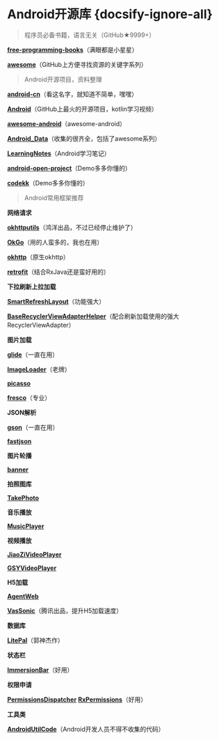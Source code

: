 # Android开源库 {docsify-ignore-all}

> 程序员必备书籍，语言无关（GitHub★9999+）

[**free-programming-books**](https://github.com/EbookFoundation/free-programming-books/blob/master/free-programming-books-zh.md)<span>（满眼都是小星星）</span>

[**awesome**](https://github.com/sindresorhus/awesome)<span>（GitHub上方便寻找资源的关键字系列）</span>

> Android开源项目，资料整理

[**android-cn**](https://github.com/android-cn)<span>（看这名字，就知道不简单，嘿嘿）</span>

[**Android**](https://github.com/open-android/Android)<span>（GitHub上最火的开源项目，kotlin学习视频）</span>

[**awesome-android**](https://github.com/JStumpp/awesome-android)<span>（awesome-android）</span>

[**Android_Data**](https://github.com/Freelander/Android_Data)<span>（收集的很齐全，包括了awesome系列）</span>

[**LearningNotes**](https://github.com/francistao/LearningNotes)<span>（Android学习笔记）</span>

[**android-open-project**](https://github.com/Trinea/android-open-project)<span>（Demo多多你懂的）</span>

[**codekk**](https://p.codekk.com/)<span>（Demo多多你懂的）</span>

> Android常用框架推荐

**网络请求**

[**okhttputils**](https://github.com/hongyangAndroid/okhttputils)<span>（鸿洋出品，不过已经停止维护了）</span>

[**OkGo**](https://github.com/jeasonlzy/okhttp-OkGo)<span>（用的人蛮多的，我也在用）</span>

[**okhttp**](https://github.com/square/okhttp)<span>（原生okhttp）</span>

[**retrofit**](https://github.com/square/retrofit)<span>（结合RxJava还是蛮好用的）</span>

**下拉刷新上拉加载**

[**SmartRefreshLayout**](https://github.com/scwang90/SmartRefreshLayout)<span>（功能强大）</span>

[**BaseRecyclerViewAdapterHelper**](https://github.com/CymChad/BaseRecyclerViewAdapterHelper)<span>（配合刷新加载使用的强大RecyclerViewAdapter）</span>

**图片加载**

[**glide**](https://github.com/bumptech/glide)<span>（一直在用）</span>

[**ImageLoader**](https://github.com/nostra13/Android-Universal-Image-Loader)<span>（老牌）</span>

[**picasso**](https://github.com/square/picasso)

[**fresco**](https://github.com/facebook/fresco)<span>（专业）</span>

**JSON解析**

[**gson**](https://github.com/google/gson)<span>（一直在用）</span>

[**fastjson**](https://github.com/alibaba/fastjson)

**图片轮播**

[**banner**](https://github.com/youth5201314/banner)<span></span>

**拍照图库**

[**TakePhoto**](https://github.com/crazycodeboy/TakePhoto)<span></span>

**音乐播放**

[**MusicPlayer**](https://github.com/android/uamp)<span></span>

**视频播放**

[**JiaoZiVideoPlayer**](https://github.com/lipangit/JiaoZiVideoPlayer)<span></span>

[**GSYVideoPlayer**](https://github.com/CarGuo/GSYVideoPlayer)<span></span>

**H5加载**

[**AgentWeb**](https://github.com/Justson/AgentWeb)<span></span>

[**VasSonic**](https://github.com/Tencent/VasSonic)<span>（腾讯出品，提升H5加载速度）</span>

**数据库**

[**LitePal**](https://github.com/LitePalFramework/LitePal)<span>（郭神杰作）</span>

**状态栏**

[**ImmersionBar**](https://github.com/gyf-dev/ImmersionBar)<span>（好用）</span>

**权限申请**

[**PermissionsDispatcher**](https://github.com/permissions-dispatcher/PermissionsDispatcher)
[**RxPermissions**](https://github.com/tbruyelle/RxPermissions)<span>（好用）</span>

**工具类**

[**AndroidUtilCode**](https://github.com/Blankj/AndroidUtilCode)<span>（Android开发人员不得不收集的代码）</span>

